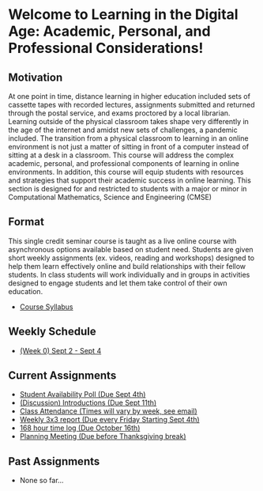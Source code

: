 # Welcome to  Learning in the Digital Age: Academic, Personal, and Professional Considerations!

## Motivation 
At one point in time, distance learning in higher education included sets of cassette tapes with recorded lectures, assignments submitted and returned through the postal service, and exams proctored by a local librarian. Learning outside of the physical classroom takes shape very differently in the age of the internet and amidst new sets of challenges, a pandemic included. The transition from a physical classroom to learning in an online environment is not just a matter of sitting in front of a computer instead of sitting at a desk in a classroom. This course will address the complex academic, personal, and professional components of learning in online environments. In addition, this course will equip students with resources and strategies that support their academic success in online learning. This section is designed for and restricted to students with a major or minor in Computational Mathematics, Science and Engineering (CMSE)

## Format
This single credit seminar course is taught as a live online course with asynchronous options available based on student need.   Students are given short weekly assignments (ex. videos, reading and workshops) designed to help them  learn effectively online and build relationships with their fellow students.   In class students will work individually and in groups in activities designed to engage students and let them take control of their own education.  

- [Course Syllabus](https://docs.google.com/document/d/e/2PACX-1vRT3n1QJyiX8QVwtKLSzMafUcQGJif2ipsgR5giEqchQ5jVBHZRyJKNT30OFifqojdrspXiJUHuGm0Z/pub)

## Weekly Schedule

* [(Week 0) Sept 2 - Sept 4](0907-Introduction_video)

## Current Assignments

* [Student Availability Poll (Due Sept 4th)](Availability_Poll)
* [(Discussion) Introductions (Due Sept 11th)](Introductions)
* [Class Attendance (Times will vary by week, see email)](Class_Attendance)
* [Weekly 3x3 report (Due every Friday Starting Sept 4th)](3x3_Weekly_Report)
* [168 hour time log (Due October 16th)](168_hour_time_log) 
* [Planning Meeting (Due before Thanksgiving break)](Planning_meeting)

## Past Assignments

* None so far...
